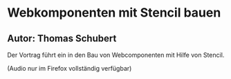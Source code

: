 # Webkomponenten mit Stencil bauen

## Autor:  Thomas Schubert

Der Vortrag führt ein in den Bau von Webcomponenten mit Hilfe von Stencil.

(Audio nur im Firefox vollständig verfügbar)





